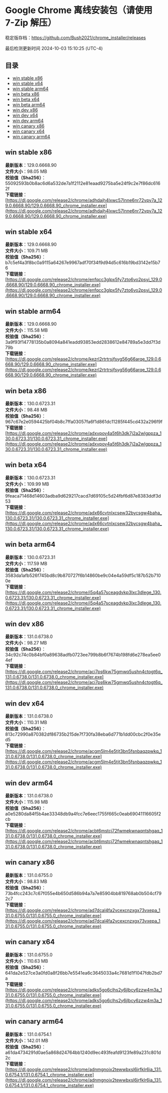 # Google Chrome 离线安装包（请使用 7-Zip 解压）
稳定版存档：<https://github.com/Bush2021/chrome_installer/releases>

最后检测更新时间
2024-10-03 15:10:25 (UTC-4)

## 目录
* [win stable x86](https://github.com/Bush2021/chrome_installer?tab=readme-ov-file#win-stable-x86)
* [win stable x64](https://github.com/Bush2021/chrome_installer?tab=readme-ov-file#win-stable-x64)
* [win stable arm64](https://github.com/Bush2021/chrome_installer?tab=readme-ov-file#win-stable-arm64)
* [win beta x86](https://github.com/Bush2021/chrome_installer?tab=readme-ov-file#win-beta-x86)
* [win beta x64](https://github.com/Bush2021/chrome_installer?tab=readme-ov-file#win-beta-x64)
* [win beta arm64](https://github.com/Bush2021/chrome_installer?tab=readme-ov-file#win-beta-arm64)
* [win dev x86](https://github.com/Bush2021/chrome_installer?tab=readme-ov-file#win-dev-x86)
* [win dev x64](https://github.com/Bush2021/chrome_installer?tab=readme-ov-file#win-dev-x64)
* [win dev arm64](https://github.com/Bush2021/chrome_installer?tab=readme-ov-file#win-dev-arm64)
* [win canary x86](https://github.com/Bush2021/chrome_installer?tab=readme-ov-file#win-canary-x86)
* [win canary x64](https://github.com/Bush2021/chrome_installer?tab=readme-ov-file#win-canary-x64)
* [win canary arm64](https://github.com/Bush2021/chrome_installer?tab=readme-ov-file#win-canary-arm64)

## win stable x86
**最新版本**：129.0.6668.90  
**文件大小**：98.05 MB  
**校验值（Sha256）**：55092593b0b8ac6d6a532de7a1f2112e81eaad9275ba5e24f9c2e7f86dc6162f  
**下载链接**：[https://dl.google.com/release2/chrome/adhdajh4lxwc57lnne6nr72vpv7a_129.0.6668.90/129.0.6668.90_chrome_installer.exe](https://dl.google.com/release2/chrome/adhdajh4lxwc57lnne6nr72vpv7a_129.0.6668.90/129.0.6668.90_chrome_installer.exe)  

## win stable x64
**最新版本**：129.0.6668.90  
**文件大小**：109.71 MB  
**校验值（Sha256）**：b7c5ef4a3f8bc0a9115a64267e9967adf70f34f9d94d5c616b19bd3142e15b76  
**下载链接**：[https://dl.google.com/release2/chrome/enfqcc3glpx5fy7zto6vo2psyi_129.0.6668.90/129.0.6668.90_chrome_installer.exe](https://dl.google.com/release2/chrome/enfqcc3glpx5fy7zto6vo2psyi_129.0.6668.90/129.0.6668.90_chrome_installer.exe)  

## win stable arm64
**最新版本**：129.0.6668.90  
**文件大小**：115.58 MB  
**校验值（Sha256）**：3a9f93f14778135b0a8094a841eadd93853edd2838612e84789a5e3dd7f3d79b  
**下载链接**：[https://dl.google.com/release2/chrome/kezrl2rtrtrsjfsyg56g66arqe_129.0.6668.90/129.0.6668.90_chrome_installer.exe](https://dl.google.com/release2/chrome/kezrl2rtrtrsjfsyg56g66arqe_129.0.6668.90/129.0.6668.90_chrome_installer.exe)  

## win beta x86
**最新版本**：130.0.6723.31  
**文件大小**：98.48 MB  
**校验值（Sha256）**：967c67e2e0594425bf04b8c7ffa03057fa6f1d861dc11285f445cd432a296f9f  
**下载链接**：[https://dl.google.com/release2/chrome/adxvpov4a5t6h3dk7j2a2wlgppza_130.0.6723.31/130.0.6723.31_chrome_installer.exe](https://dl.google.com/release2/chrome/adxvpov4a5t6h3dk7j2a2wlgppza_130.0.6723.31/130.0.6723.31_chrome_installer.exe)  

## win beta x64
**最新版本**：130.0.6723.31  
**文件大小**：109.99 MB  
**校验值（Sha256）**：9feaca71468d14603adba9d629217cacd7d69105c5d24fbf6d87e8383ddf3d53  
**下载链接**：[https://dl.google.com/release2/chrome/adx66cvtnlxcsew32bycsgw4baha_130.0.6723.31/130.0.6723.31_chrome_installer.exe](https://dl.google.com/release2/chrome/adx66cvtnlxcsew32bycsgw4baha_130.0.6723.31/130.0.6723.31_chrome_installer.exe)  

## win beta arm64
**最新版本**：130.0.6723.31  
**文件大小**：117.59 MB  
**校验值（Sha256）**：3583da1afb526f745bd8c9b870727f6b14860be9c04e4a59df5c187b52b7100e  
**下载链接**：[https://dl.google.com/release2/chrome/i5q4a57sceagdvkp3lxc3dlege_130.0.6723.31/130.0.6723.31_chrome_installer.exe](https://dl.google.com/release2/chrome/i5q4a57sceagdvkp3lxc3dlege_130.0.6723.31/130.0.6723.31_chrome_installer.exe)  

## win dev x86
**最新版本**：131.0.6738.0  
**文件大小**：98.27 MB  
**校验值（Sha256）**：34c92c74c0b84bf0a89638adfb0723ee799b8b6f7674b198fd6e278ea5ee04ef  
**下载链接**：[https://dl.google.com/release2/chrome/aci7ps6kw75gmwq5ushn4ctogt6q_131.0.6738.0/131.0.6738.0_chrome_installer.exe](https://dl.google.com/release2/chrome/aci7ps6kw75gmwq5ushn4ctogt6q_131.0.6738.0/131.0.6738.0_chrome_installer.exe)  

## win dev x64
**最新版本**：131.0.6738.0  
**文件大小**：110.31 MB  
**校验值（Sha256）**：813c72990a870382df86735b215de7f730fa38eba6d771b1dd00cbc2f0e35ed5  
**下载链接**：[https://dl.google.com/release2/chrome/acgm5lm4e5tjt3bn5fsnbaqzpwkq_131.0.6738.0/131.0.6738.0_chrome_installer.exe](https://dl.google.com/release2/chrome/acgm5lm4e5tjt3bn5fsnbaqzpwkq_131.0.6738.0/131.0.6738.0_chrome_installer.exe)  

## win dev arm64
**最新版本**：131.0.6738.0  
**文件大小**：115.98 MB  
**校验值（Sha256）**：a0e5280da84f5b4ae33348db9a4fcc7e6eec1755f665c0eab69041116605f2cb  
**下载链接**：[https://dl.google.com/release2/chrome/acbt6mstcj72fwmekwnaqntshgaq_131.0.6738.0/131.0.6738.0_chrome_installer.exe](https://dl.google.com/release2/chrome/acbt6mstcj72fwmekwnaqntshgaq_131.0.6738.0/131.0.6738.0_chrome_installer.exe)  

## win canary x86
**最新版本**：131.0.6755.0  
**文件大小**：98.83 MB  
**校验值（Sha256）**：73b4fcc243c7c67f055e4b650d586b94a7a7e85904bb819768ab0b504cf792c7  
**下载链接**：[https://dl.google.com/release2/chrome/ad7dcal4fa2vcexcnzxgx73vxepa_131.0.6755.0/131.0.6755.0_chrome_installer.exe](https://dl.google.com/release2/chrome/ad7dcal4fa2vcexcnzxgx73vxepa_131.0.6755.0/131.0.6755.0_chrome_installer.exe)  

## win canary x64
**最新版本**：131.0.6755.0  
**文件大小**：110.63 MB  
**校验值（Sha256）**：641da2e527ce3a0fd0a8f26bb7e5541ea6c3645033a4c7681d1f1047fdb2bd7a  
**下载链接**：[https://dl.google.com/release2/chrome/adks5go6clhs2y6jlbcy6zzw4m3a_131.0.6755.0/131.0.6755.0_chrome_installer.exe](https://dl.google.com/release2/chrome/adks5go6clhs2y6jlbcy6zzw4m3a_131.0.6755.0/131.0.6755.0_chrome_installer.exe)  

## win canary arm64
**最新版本**：131.0.6754.1  
**文件大小**：142.01 MB  
**校验值（Sha256）**：a61da4734291d0ae5a868d24764bb1240d9ec493feafd9123fe89a231c801d2c  
**下载链接**：[https://dl.google.com/release2/chrome/adnmgnoix2tewwbxsl6jrfklr6ia_131.0.6754.1/131.0.6754.1_chrome_installer.exe](https://dl.google.com/release2/chrome/adnmgnoix2tewwbxsl6jrfklr6ia_131.0.6754.1/131.0.6754.1_chrome_installer.exe)  


